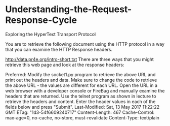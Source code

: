 # Understanding-the-Request-Response-Cycle
Exploring the HyperText Transport Protocol

You are to retrieve the following document using the HTTP protocol in a way that you can examine the HTTP Response headers.

http://data.pr4e.org/intro-short.txt
There are three ways that you might retrieve this web page and look at the response headers:

Preferred: Modify the socket1.py program to retrieve the above URL and print out the headers and data. Make sure to change the code to retrieve the above URL - the values are different for each URL.
Open the URL in a web browser with a developer console or FireBug and manually examine the headers that are returned.
Use the telnet program as shown in lecture to retrieve the headers and content.
Enter the header values in each of the fields below and press "Submit".
Last-Modified:  Sat, 13 May 2017 11:22:22 GMT
ETag:  "1d3-54f6609240717"
Content-Length:  467
Cache-Control:  max-age=0, no-cache, no-store, must-revalidate
Content-Type: text/plain

